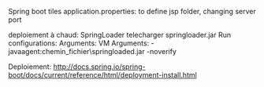 Spring boot tiles
application.properties: to define jsp folder, changing server port

deploiement à chaud: SpringLoader
telecharger springloader.jar
Run configurations: 
	Arguments: 
		VM Arguments:
			-javaagent:chemin_fichier\springloaded.jar -noverify

Deploiement: http://docs.spring.io/spring-boot/docs/current/reference/html/deployment-install.html

